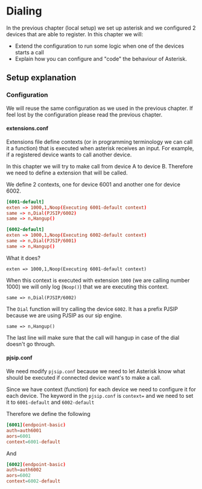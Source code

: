# Dialing

In the previous chapter (local setup) we set up asterisk and we configured 2 devices that are able to register. In this chapter we will:
- Extend the configuration to run some logic when one of the devices starts a call
- Explain how you can configure and "code" the behaviour of Asterisk.


## Setup explanation

### Configuration
We will reuse the same configuration as we used in the previous chapter. If feel lost by the configuration please read the previous chapter.


#### extensions.conf

Extensions file define contexts (or in programming terminology we can call it a function) that is executed when asterisk receives an input. For example, if a registered device wants to call another device.

In this chapter we will try to make call from device A to device B. Therefore we need to define a extension that will be called.

We define 2 contexts, one for device 6001 and another one for device 6002.

```conf
[6001-default]
exten => 1000,1,Noop(Executing 6001-default context)
same => n,Dial(PJSIP/6002)
same => n,Hangup()

[6002-default]
exten => 1000,1,Noop(Executing 6002-default context)
same => n,Dial(PJSIP/6001)
same => n,Hangup()
```

What it does?

`exten => 1000,1,Noop(Executing 6001-default context)`

When this context is executed with extension `1000` (we are calling number 1000) we will only log (`Noop()`) that we are executing this context.

`same => n,Dial(PJSIP/6002)`

The `Dial` function will try calling the device `6002`. It has a prefix PJSIP because we are using PJSIP as our sip engine.

`same => n,Hangup()`

The last line will make sure that the call will hangup in case of the dial doesn't go through.


#### pjsip.conf
We need modify `pjsip.conf` because we need to let Asterisk know what should be executed if connected device want's to make a call.

Since we have context (function) for each device we need to configure it for each device.
The keyword in the `pjsip.conf` is `context=` and we need to set it to `6001-default` and `6002-default`

Therefore we define the following

```conf
[6001](endpoint-basic)
auth=auth6001
aors=6001
context=6001-default
```

And

```conf
[6002](endpoint-basic)
auth=auth6002
aors=6002
context=6002-default
```